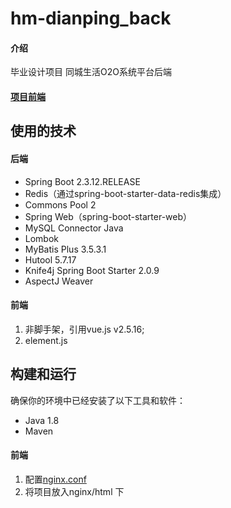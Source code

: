 # hm-dianping_back

#### 介绍
毕业设计项目
同城生活O2O系统平台后端

#### [项目前端](hm-dianping_front/nginx-1.18.0/html/hmdp)
## 使用的技术
#### 后端
- Spring Boot 2.3.12.RELEASE
- Redis（通过spring-boot-starter-data-redis集成）
- Commons Pool 2
- Spring Web（spring-boot-starter-web）
- MySQL Connector Java
- Lombok
- MyBatis Plus 3.5.3.1
- Hutool 5.7.17
- Knife4j Spring Boot Starter 2.0.9
- AspectJ Weaver

#### 前端
1. 非脚手架，引用vue.js v2.5.16;
2. element.js
## 构建和运行

确保你的环境中已经安装了以下工具和软件：

- Java 1.8
- Maven
#### 前端
1.  配置[nginx.conf](nginx_conf/nginx.conf)
2.  将项目放入nginx/html 下